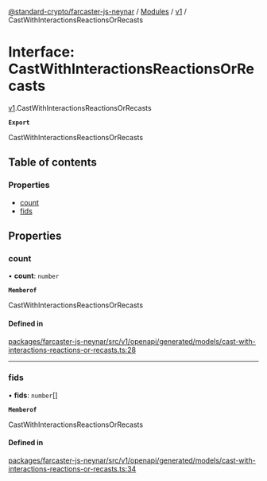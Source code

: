 [@standard-crypto/farcaster-js-neynar](../README.md) / [Modules](../modules.md) / [v1](../modules/v1.md) / CastWithInteractionsReactionsOrRecasts

# Interface: CastWithInteractionsReactionsOrRecasts

[v1](../modules/v1.md).CastWithInteractionsReactionsOrRecasts

**`Export`**

CastWithInteractionsReactionsOrRecasts

## Table of contents

### Properties

- [count](v1.CastWithInteractionsReactionsOrRecasts.md#count)
- [fids](v1.CastWithInteractionsReactionsOrRecasts.md#fids)

## Properties

### count

• **count**: `number`

**`Memberof`**

CastWithInteractionsReactionsOrRecasts

#### Defined in

[packages/farcaster-js-neynar/src/v1/openapi/generated/models/cast-with-interactions-reactions-or-recasts.ts:28](https://github.com/standard-crypto/farcaster-js/blob/main/packages/farcaster-js-neynar/src/v1/openapi/generated/models/cast-with-interactions-reactions-or-recasts.ts#L28)

___

### fids

• **fids**: `number`[]

**`Memberof`**

CastWithInteractionsReactionsOrRecasts

#### Defined in

[packages/farcaster-js-neynar/src/v1/openapi/generated/models/cast-with-interactions-reactions-or-recasts.ts:34](https://github.com/standard-crypto/farcaster-js/blob/main/packages/farcaster-js-neynar/src/v1/openapi/generated/models/cast-with-interactions-reactions-or-recasts.ts#L34)
